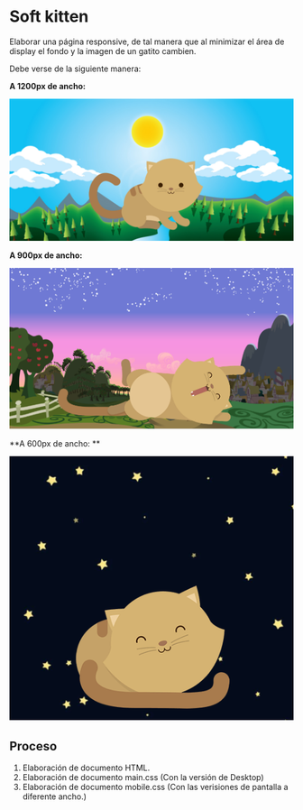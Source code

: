 # Soft kitten 		
		


Elaborar una página responsive, de tal manera que al minimizar el área de display el fondo y la imagen de un gatito cambien. 

Debe verse de la siguiente manera: 


**A 1200px de ancho:** 

![Gato de día](./assets/images/kitten-sunnyday.png)




**A 900px de ancho:**

![Gato en la tarde](./assets/images/kitten-dawn.png)





**A 600px de ancho: **

![Gato de noche](./assets/images/kitten-night.png)



## Proceso




1. Elaboración de documento HTML. 
2. Elaboración de documento main.css (Con la versión de Desktop)
3. Elaboración de documento mobile.css (Con las verisiones de pantalla a diferente ancho.)